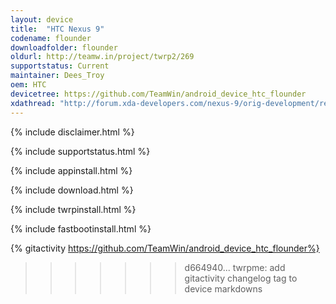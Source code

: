 ```yaml
---
layout: device
title:  "HTC Nexus 9"
codename: flounder
downloadfolder: flounder
oldurl: http://teamw.in/project/twrp2/269
supportstatus: Current
maintainer: Dees_Troy
oem: HTC
devicetree: https://github.com/TeamWin/android_device_htc_flounder
xdathread: "http://forum.xda-developers.com/nexus-9/orig-development/recovery-twrp-2-8-2-0-touch-recovery-t2944788"
---
```


{% include disclaimer.html %}

{% include supportstatus.html %}

{% include appinstall.html %}

{% include download.html %}

{% include twrpinstall.html %}

{% include fastbootinstall.html %}

{% gitactivity  https://github.com/TeamWin/android_device_htc_flounder%}
>>>>>>> d664940... twrpme: add gitactivity changelog tag to device markdowns
